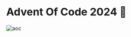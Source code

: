 # Advent Of Code 2024 :stars:
![aoc](https://img.shields.io/badge/-Advent%20Of%20Code%202024-000?logo=adventofcode&style=for-the-badge)

